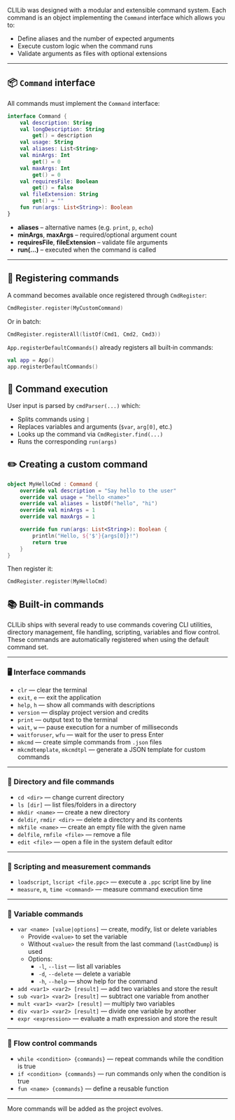 CLILib was designed with a modular and extensible command system. Each command is an object implementing the `Command` interface which allows you to:

- Define aliases and the number of expected arguments
- Execute custom logic when the command runs
- Validate arguments as files with optional extensions

---

## 📦 `Command` interface

All commands must implement the `Command` interface:

```kotlin
interface Command {
    val description: String
    val longDescription: String
        get() = description
    val usage: String
    val aliases: List<String>
    val minArgs: Int
        get() = 0
    val maxArgs: Int
        get() = 0
    val requiresFile: Boolean
        get() = false
    val fileExtension: String
        get() = ""
    fun run(args: List<String>): Boolean
}
```

- **aliases** – alternative names (e.g. `print`, `p`, `echo`)
- **minArgs**, **maxArgs** – required/optional argument count
- **requiresFile**, **fileExtension** – validate file arguments
- **run(...)** – executed when the command is called

---

## 🧩 Registering commands

A command becomes available once registered through `CmdRegister`:

```kotlin
CmdRegister.register(MyCustomCommand)
```

Or in batch:

```kotlin
CmdRegister.registerAll(listOf(Cmd1, Cmd2, Cmd3))
```

`App.registerDefaultCommands()` already registers all built‑in commands:

```kotlin
val app = App()
app.registerDefaultCommands()
```

## 🔎 Command execution

User input is parsed by `cmdParser(...)` which:

* Splits commands using `|`
* Replaces variables and arguments (`$var`, `arg[0]`, etc.)
* Looks up the command via `CmdRegister.find(...)`
* Runs the corresponding `run(args)`

## ✏️ Creating a custom command

```kotlin
object MyHelloCmd : Command {
    override val description = "Say hello to the user"
    override val usage = "hello <name>"
    override val aliases = listOf("hello", "hi")
    override val minArgs = 1
    override val maxArgs = 1

    override fun run(args: List<String>): Boolean {
        println("Hello, ${'$'}{args[0]}!")
        return true
    }
}
```

Then register it:

```kotlin
CmdRegister.register(MyHelloCmd)
```

## 📚 Built-in commands

CLILib ships with several ready to use commands covering CLI utilities, directory management, file handling, scripting, variables and flow control. These commands are automatically registered when using the default command set.

---

### 🖥️ Interface commands

- `clr` — clear the terminal
- `exit`, `e` — exit the application
- `help`, `h` — show all commands with descriptions
- `version` — display project version and credits
- `print` — output text to the terminal
- `wait`, `w` — pause execution for a number of milliseconds
- `waitforuser`, `wfu` — wait for the user to press Enter
- `mkcmd` — create simple commands from `.json` files
- `mkcmdtemplate`, `mkcmdtpl` — generate a JSON template for custom commands

---

### 📂 Directory and file commands

- `cd <dir>` — change current directory
- `ls [dir]` — list files/folders in a directory
- `mkdir <name>` — create a new directory
- `deldir`, `rmdir <dir>` — delete a directory and its contents
- `mkfile <name>` — create an empty file with the given name
- `delfile`, `rmfile <file>` — remove a file
- `edit <file>` — open a file in the system default editor

---

### 📜 Scripting and measurement commands

- `loadscript`, `lscript <file.ppc>` — execute a `.ppc` script line by line
- `measure`, `m`, `time <command>` — measure command execution time

---

### 🧠 Variable commands

- `var <name> [value|options]` — create, modify, list or delete variables
  - Provide `<value>` to set the variable
  - Without `<value>` the result from the last command (`lastCmdDump`) is used
  - Options:
    - `-l`, `--list` — list all variables
    - `-d`, `--delete` — delete a variable
    - `-h`, `--help` — show help for the command
- `add <var1> <var2> [result]` — add two variables and store the result
- `sub <var1> <var2> [result]` — subtract one variable from another
- `mult <var1> <var2> [result]` — multiply two variables
- `div <var1> <var2> [result]` — divide one variable by another
- `expr <expression>` — evaluate a math expression and store the result

---

### 🔄 Flow control commands

- `while <condition> {commands}` — repeat commands while the condition is true
- `if <condition> {commands}` — run commands only when the condition is true
- `fun <name> {commands}` — define a reusable function

---

More commands will be added as the project evolves.
